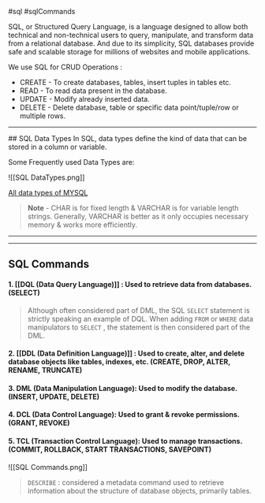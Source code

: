 #sql #sqlCommands 

SQL, or Structured Query Language, is a language designed to allow both technical and non-technical users to query, manipulate, and transform data from a relational database. And due to its simplicity, SQL databases provide safe and scalable storage for millions of websites and mobile applications.

We use SQL for CRUD Operations :
- CREATE - To create databases, tables, insert tuples in tables etc.
- READ - To read data present in the database.
- UPDATE - Modify already inserted data.
- DELETE - Delete database, table or specific data point/tuple/row or multiple rows.

<hr>
## SQL Data Types
In SQL, data types define the kind of data that can be stored in a column or variable.

Some Frequently used Data Types are:

![[SQL DataTypes.png]]

[All data types of MYSQL](https://dev.mysql.com/doc/refman/8.0/en/data-types.html)

>**Note** - CHAR is for fixed length & VARCHAR is for variable length strings. Generally,
  VARCHAR is better as it only occupies necessary memory & works more efficiently.

<hr>

---
## SQL Commands

#### 1.  [[DQL (Data Query Language)]] : Used to retrieve data from databases. (SELECT)

> Although often considered part of DML, the SQL `SELECT` statement is strictly speaking an example of DQL. When adding `FROM` or `WHERE` data manipulators to `SELECT` , the statement is then considered part of the DML.
#### 2. [[DDL (Data Definition Language)]] : Used to create, alter, and delete database objects like tables, indexes, etc. (CREATE, DROP, ALTER, RENAME, TRUNCATE)
#### 3. DML (Data Manipulation Language): Used to modify the database. (INSERT, UPDATE, DELETE)
#### 4. DCL (Data Control Language): Used to grant & revoke permissions. (GRANT, REVOKE)
#### 5. TCL (Transaction Control Language): Used to manage transactions. (COMMIT, ROLLBACK, START TRANSACTIONS, SAVEPOINT)

![[SQL Commands.png]]

> `DESCRIBE` : considered a metadata command used to retrieve information about the structure of database objects, primarily tables.
